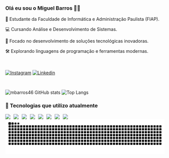 
### Olá eu sou o Miguel Barros 🖐🏻

📖 Estudante da Faculdade de Informática e Administração Paulista (FIAP).

💻 Cursando Análise e Desenvolvimento de Sistemas.

🎯 Focado no desenvolvimento de soluções tecnológicas inovadoras.

🛠️ Explorando linguagens de programação e ferramentas modernas.



<br/>

[![Instagram](https://img.shields.io/badge/Instagram-E4405F?style=for-the-badge&logo=instagram&logoColor=white)](https://www.instagram.com/m_barros46/)
[![Linkedin](https://img.shields.io/badge/LinkedIn-0077B5?style=for-the-badge&logo=linkedin&logoColor=white)](https://www.linkedin.com/in/miguel-barros-ramos-47458a326/)

<br/>

![mbarros46 GitHub stats](https://github-readme-stats.vercel.app/api?username=mbarros46&show_icons=true&theme=dracula)
![Top Langs](https://github-readme-stats.vercel.app/api/top-langs/?username=anuraghazra&layout=compact&theme=dark)

### 🚀 Tecnologias que utilizo atualmente  
<div style="display: flex; gap: 10px;">
    <img src="https://img.shields.io/badge/HTML5-E34F26?style=for-the-badge&logo=html5&logoColor=white" />
    <img src="https://img.shields.io/badge/CSS3-239120?style=for-the-badge&logo=css3&logoColor=white" />
    <img src="https://img.shields.io/badge/JavaScript-F7DF1E?style=for-the-badge&logo=javascript&logoColor=black" />
    <img src="https://img.shields.io/badge/Java-ED8B00?style=for-the-badge&logo=openjdk&logoColor=white" />
    <img src="https://img.shields.io/badge/Python-3776AB?style=for-the-badge&logo=python&logoColor=white" />
    <img src="https://img.shields.io/badge/SQL-4479A1?style=for-the-badge&logo=postgresql&logoColor=white" />
    <img src="https://img.shields.io/badge/OracleSQL-F80000?style=for-the-badge&logo=oracle&logoColor=white" />
    <img src="https://img.shields.io/badge/Data%20Modeler-01529E?style=for-the-badge&logo=oracle&logoColor=white" />
</div>

<picture>
  <source media="(prefers-color-scheme: dark)" srcset="https://raw.githubusercontent.com/mbarros46/mbarros46/output/github-contribution-grid-snake-dark.svg">
  <source media="(prefers-color-scheme: light)" srcset="https://raw.githubusercontent.com/mbarros46/mbarros46/output/github-contribution-grid-snake.svg">
  <img alt="github contribution grid snake animation" src="https://raw.githubusercontent.com/mbarros46/mbarros46/output/github-contribution-grid-snake.svg">
</picture>
